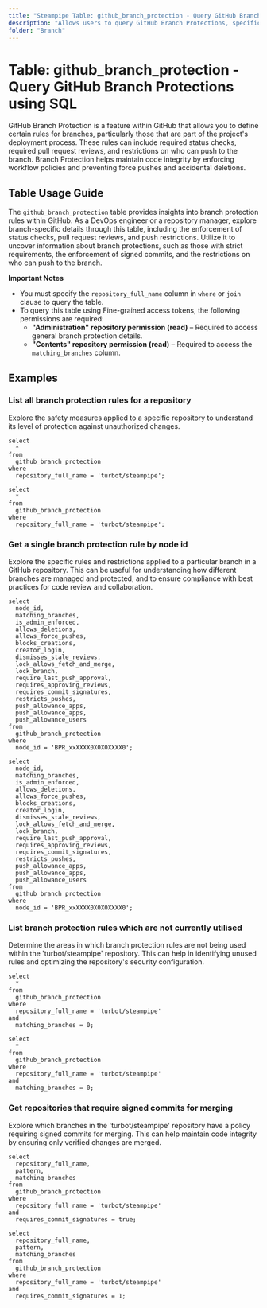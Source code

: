 ```yaml
---
title: "Steampipe Table: github_branch_protection - Query GitHub Branch Protections using SQL"
description: "Allows users to query GitHub Branch Protections, specifically the protection rules applied to branches in a GitHub repository."
folder: "Branch"
---
```


# Table: github_branch_protection - Query GitHub Branch Protections using SQL

GitHub Branch Protection is a feature within GitHub that allows you to define certain rules for branches, particularly those that are part of the project's deployment process. These rules can include required status checks, required pull request reviews, and restrictions on who can push to the branch. Branch Protection helps maintain code integrity by enforcing workflow policies and preventing force pushes and accidental deletions.

## Table Usage Guide

The `github_branch_protection` table provides insights into branch protection rules within GitHub. As a DevOps engineer or a repository manager, explore branch-specific details through this table, including the enforcement of status checks, pull request reviews, and push restrictions. Utilize it to uncover information about branch protections, such as those with strict requirements, the enforcement of signed commits, and the restrictions on who can push to the branch.

**Important Notes**
- You must specify the `repository_full_name` column in `where` or `join` clause to query the table.
- To query this table using Fine-grained access tokens, the following permissions are required:
  - **"Administration" repository permission (read)** – Required to access general branch protection details.
  - **"Contents" repository permission (read)** – Required to access the `matching_branches` column.

## Examples

### List all branch protection rules for a repository
Explore the safety measures applied to a specific repository to understand its level of protection against unauthorized changes.

```sql+postgres
select
  *
from
  github_branch_protection
where
  repository_full_name = 'turbot/steampipe';
```

```sql+sqlite
select
  *
from
  github_branch_protection
where
  repository_full_name = 'turbot/steampipe';
```

### Get a single branch protection rule by node id
Explore the specific rules and restrictions applied to a particular branch in a GitHub repository. This can be useful for understanding how different branches are managed and protected, and to ensure compliance with best practices for code review and collaboration.

```sql+postgres
select
  node_id,
  matching_branches,
  is_admin_enforced,
  allows_deletions,
  allows_force_pushes,
  blocks_creations,
  creator_login,
  dismisses_stale_reviews,
  lock_allows_fetch_and_merge,
  lock_branch,
  require_last_push_approval,
  requires_approving_reviews,
  requires_commit_signatures,
  restricts_pushes,
  push_allowance_apps,
  push_allowance_apps,
  push_allowance_users
from
  github_branch_protection
where
  node_id = 'BPR_xxXXXX0X0X0XXXX0';
```

```sql+sqlite
select
  node_id,
  matching_branches,
  is_admin_enforced,
  allows_deletions,
  allows_force_pushes,
  blocks_creations,
  creator_login,
  dismisses_stale_reviews,
  lock_allows_fetch_and_merge,
  lock_branch,
  require_last_push_approval,
  requires_approving_reviews,
  requires_commit_signatures,
  restricts_pushes,
  push_allowance_apps,
  push_allowance_apps,
  push_allowance_users
from
  github_branch_protection
where
  node_id = 'BPR_xxXXXX0X0X0XXXX0';
```

### List branch protection rules which are not currently utilised
Determine the areas in which branch protection rules are not being used within the 'turbot/steampipe' repository. This can help in identifying unused rules and optimizing the repository's security configuration.

```sql+postgres
select
  *
from
  github_branch_protection
where
  repository_full_name = 'turbot/steampipe'
and 
  matching_branches = 0;
```

```sql+sqlite
select
  *
from
  github_branch_protection
where
  repository_full_name = 'turbot/steampipe'
and 
  matching_branches = 0;
```

### Get repositories that require signed commits for merging
Explore which branches in the 'turbot/steampipe' repository have a policy requiring signed commits for merging. This can help maintain code integrity by ensuring only verified changes are merged.

```sql+postgres
select 
  repository_full_name,
  pattern,
  matching_branches
from 
  github_branch_protection
where
  repository_full_name = 'turbot/steampipe'
and
  requires_commit_signatures = true;
```

```sql+sqlite
select 
  repository_full_name,
  pattern,
  matching_branches
from 
  github_branch_protection
where
  repository_full_name = 'turbot/steampipe'
and
  requires_commit_signatures = 1;
```